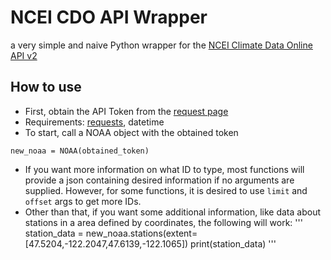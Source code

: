 # NCEI CDO API Wrapper
 a very simple and naive Python wrapper for the [NCEI Climate Data Online API v2](https://www.ncdc.noaa.gov/cdo-web/webservices/v2) 

## How to use
- First, obtain the API Token from the [request page](https://www.ncdc.noaa.gov/cdo-web/token)
- Requirements: [requests](https://pypi.org/project/requests/), datetime
- To start, call a NOAA object with the obtained token 
```
new_noaa = NOAA(obtained_token)
```
- If you want more information on what ID to type, most functions will provide a json containing desired information if no arguments are supplied. However, for some functions, it is desired to use ```limit``` and ```offset``` args to get more IDs.
- Other than that, if you want some additional information, like data about stations in a area defined by coordinates, the following will work:
'''
station_data = new_noaa.stations(extent=[47.5204,-122.2047,47.6139,-122.1065])
print(station_data)
'''
